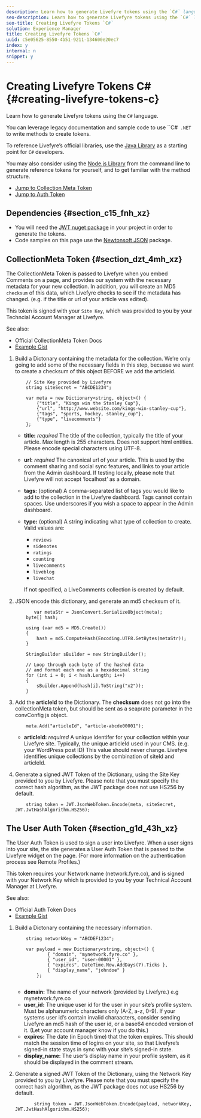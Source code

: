 ```yaml
---
description: Learn how to generate Livefyre tokens using the `C#` language.
seo-description: Learn how to generate Livefyre tokens using the `C#` language.
seo-title: Creating Livefyre Tokens `C#`
solution: Experience Manager
title: Creating Livefyre Tokens `C#`
uuid: c5e05625-8550-4b51-9211-134600e20ec7
index: y
internal: n
snippet: y
---
```


# Creating Livefyre Tokens C\# {#creating-livefyre-tokens-c}

Learn how to generate Livefyre tokens using the ``C#`` language.

You can leverage legacy documentation and sample code to use ``C#` .NET` to write methods to create tokens.

To reference Livefyre’s official libraries, use the [Java Library](https://github.com/Livefyre/livefyre-java-utils) as a starting point for ``C#`` developers.

You may also consider using the [Node.js Library](https://github.com/Livefyre/livefyre-nodejs-utils) from the command line to generate reference tokens for yourself, and to get familiar with the method structure.

* [Jump to Collection Meta Token](https://gist.github.com/gibron/56cb9c7060bf4816c4c5#the-collectionMeta-token)
* [Jump to Auth Token](https://gist.github.com/gibron/56cb9c7060bf4816c4c5#the-auth-token)

## Dependencies {#section_c15_fnh_xz}

* You will need the [JWT nuget package](https://www.nuget.org/packages/JWT) in your project in order to generate the tokens.
* Code samples on this page use the [Newtonsoft JSON](https://www.nuget.org/packages/newtonsoft.json/) package.

## CollectionMeta Token {#section_dzt_4mh_xz}

The CollectionMeta Token is passed to Livefyre when you embed Comments on a page, and provides our system with the necessary metadata for your new collection. In addition, you will create an MD5 `checksum` of this data, which Livefyre checks to see if the metadata has changed. (e.g. if the title or url of your article was edited).

This token is signed with your `Site Key`, which was provided to you by your Techncial Account Manager at Livefyre.

See also:

* Official CollectionMeta Token Docs
* [Example Gist](https://gist.github.com/pcolombo/dbbea020618c521a2bd5)

1. Build a Dictonary containing the metadata for the collection. We’re only going to add some of the necessary fields in this step, becuase we want to create a checksum of this object BEFORE we add the articleId.

   ```
       // Site Key provided by Livefyre 
       string siteSecret = "ABCDE1234"; 
     
       var meta = new Dictionary<string, object>() { 
           {"title", "Kings win the Stanley Cup"}, 
           {"url", "http://www.website.com/kings-win-stanley-cup"}, 
           {"tags", "sports, hockey, stanley_cup"}, 
           {"type", "livecomments"} 
       };

   ```

    * **title:** *required* The title of the collection, typically the title of your article. Max length is 255 characters. Does not support html entities. Please encode special characters using UTF-8.
    * **url:** *required* The canonical url of your article. This is used by the comment sharing and social sync features, and links to your article from the Admin dashboard. If testing locally, please note that Livefyre will not accept ‘localhost’ as a domain.
    * **tags:** (optional) A comma-separated list of tags you would like to add to the collection in the Livefyre dashboard. Tags cannot contain spaces. Use underscores if you wish a space to appear in the Admin dashboard.
    * **type:** (optional) A string indicating what type of collection to create. Valid values are:

        * `reviews`
        * `sidenotes`
        * `ratings`
        * `counting`
        * `livecomments`
        * `liveblog`
        * `livechat`

      If not specified, a LiveComments collection is created by default.

1. JSON encode this dictionary, and generate an md5 checksum of it.

   ```
          var metaStr = JsonConvert.SerializeObject(meta); 
       byte[] hash; 
     
       using (var md5 = MD5.Create()) 
       { 
           hash = md5.ComputeHash(Encoding.UTF8.GetBytes(metaStr)); 
       } 
     
       StringBuilder sBuilder = new StringBuilder(); 
     
       // Loop through each byte of the hashed data  
       // and format each one as a hexadecimal string  
       for (int i = 0; i < hash.Length; i++) 
       { 
           sBuilder.Append(hash[i].ToString("x2")); 
       } 
   
   ```

1. Add the **articleId** to the Dictionary. The **checksum** does not go into the collectionMeta token, but should be sent as a seaprate parameter in the convConfig js object.

   ```
       meta.Add("articleId", "article-abcde00001"); 
   
   ```

    * **articleId:** *required* A unique identifer for your collection within your Livefyre site. Typically, the unique articleId used in your CMS. (e.g. your WordPress post ID) This value should never change. Livefyre identifies unique collections by the combination of siteId and articleId.

1. Generate a signed JWT Token of the Dictionary, using the Site Key provided to you by Livefyre. Please note that you must specify the correct hash algorithm, as the JWT package does not use HS256 by default.

   ```
       string token = JWT.JsonWebToken.Encode(meta, siteSecret, JWT.JwtHashAlgorithm.HS256);
   ```

## The User Auth Token {#section_g1d_43h_xz}

The User Auth Token is used to sign a user into Livefyre. When a user signs into your site, the site generates a User Auth Token that is passed to the Livefyre widget on the page. (For more information on the authentication process see Remote Profiles.)

This token requires your Network name (network.fyre.co), and is signed with your Network Key which is provided to you by your Technical Account Manager at Livefyre.

See also:

* Official Auth Token Docs
* [Example Gist](https://gist.github.com/pcolombo/7d7403172c28734c87e2)

1. Build a Dictonary containing the necessary information.

   ```
       string networkKey = "ABCDEF1234"; 
     
       var payload = new Dictionary<string, object>() {  
               { "domain", "mynetwork.fyre.co" }, 
               { "user_id", "user-00001" }, 
               { "expires", DateTime.Now.AddDays(7).Ticks }, 
               { "display_name", "johndoe" } 
           }; 
    
   ```

    * **domain:** The name of your network (provided by Livefyre.) e.g mynetwork.fyre.co
    * **user_id:** The unique user id for the user in your site’s profile system. Must be alphanumeric characters only (A-Z, a-z, 0-9). If your systems user id’s contain invalid charaacters, consider sending Livefyre an md5 hash of the user id, or a base64 encoded version of it. (Let your account manager know if you do this.)
    * **expires:** The date (in Epoch time) that the token expires. This should match the session time of logins on your site, so that Livefyre’s signed-in state stays in sync with your site’s signed-in state.
    * **display_name:** The user’s display name in your profile system, as it should be displayed in the comment stream.

1. Generate a signed JWT Token of the Dictionary, using the Network Key provided to you by Livefyre. Please note that you must specify the correct hash algorithm, as the JWT package does not use HS256 by default.

   ```
          string token = JWT.JsonWebToken.Encode(payload, networkKey, JWT.JwtHashAlgorithm.HS256);
   ```
